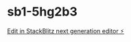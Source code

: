 # sb1-5hg2b3

[Edit in StackBlitz next generation editor ⚡️](https://stackblitz.com/~/github.com/Cobra-Fx/sb1-5hg2b3)